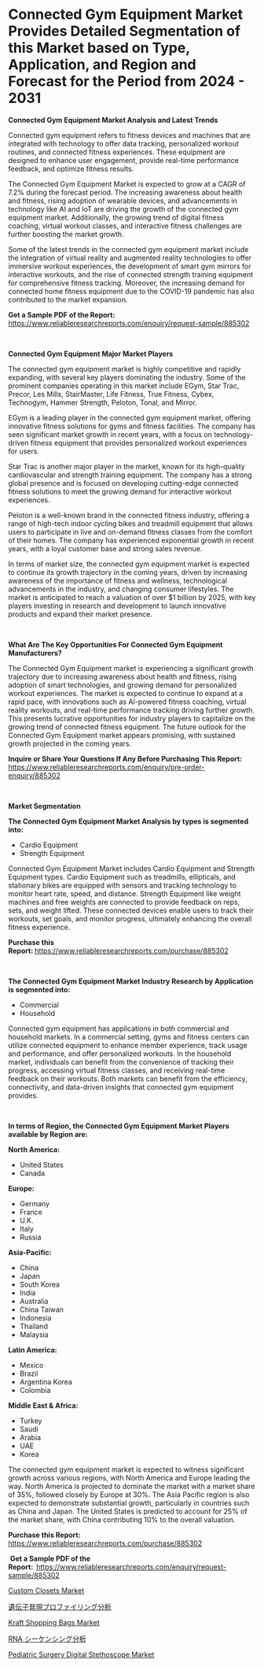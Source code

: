 <p><h1>Connected Gym Equipment Market Provides Detailed Segmentation of this Market based on Type, Application, and Region and Forecast for the Period from 2024 - 2031</h1></p><p><strong>Connected Gym Equipment Market Analysis and Latest Trends</strong></p>
<p><p>Connected gym equipment refers to fitness devices and machines that are integrated with technology to offer data tracking, personalized workout routines, and connected fitness experiences. These equipment are designed to enhance user engagement, provide real-time performance feedback, and optimize fitness results.</p><p>The Connected Gym Equipment Market is expected to grow at a CAGR of 7.2% during the forecast period. The increasing awareness about health and fitness, rising adoption of wearable devices, and advancements in technology like AI and IoT are driving the growth of the connected gym equipment market. Additionally, the growing trend of digital fitness coaching, virtual workout classes, and interactive fitness challenges are further boosting the market growth.</p><p>Some of the latest trends in the connected gym equipment market include the integration of virtual reality and augmented reality technologies to offer immersive workout experiences, the development of smart gym mirrors for interactive workouts, and the rise of connected strength training equipment for comprehensive fitness tracking. Moreover, the increasing demand for connected home fitness equipment due to the COVID-19 pandemic has also contributed to the market expansion.</p></p>
<p><strong>Get a Sample PDF of the Report:&nbsp;</strong> <a href="https://www.reliableresearchreports.com/enquiry/request-sample/885302">https://www.reliableresearchreports.com/enquiry/request-sample/885302</a></p>
<p>&nbsp;</p>
<p><strong>Connected Gym Equipment Major Market Players</strong></p>
<p><p>The connected gym equipment market is highly competitive and rapidly expanding, with several key players dominating the industry. Some of the prominent companies operating in this market include EGym, Star Trac, Precor, Les Mills, StairMaster, Life Fitness, True Fitness, Cybex, Technogym, Hammer Strength, Peloton, Tonal, and Mirror.</p><p>EGym is a leading player in the connected gym equipment market, offering innovative fitness solutions for gyms and fitness facilities. The company has seen significant market growth in recent years, with a focus on technology-driven fitness equipment that provides personalized workout experiences for users.</p><p>Star Trac is another major player in the market, known for its high-quality cardiovascular and strength training equipment. The company has a strong global presence and is focused on developing cutting-edge connected fitness solutions to meet the growing demand for interactive workout experiences.</p><p>Peloton is a well-known brand in the connected fitness industry, offering a range of high-tech indoor cycling bikes and treadmill equipment that allows users to participate in live and on-demand fitness classes from the comfort of their homes. The company has experienced exponential growth in recent years, with a loyal customer base and strong sales revenue.</p><p>In terms of market size, the connected gym equipment market is expected to continue its growth trajectory in the coming years, driven by increasing awareness of the importance of fitness and wellness, technological advancements in the industry, and changing consumer lifestyles. The market is anticipated to reach a valuation of over $1 billion by 2025, with key players investing in research and development to launch innovative products and expand their market presence.</p></p>
<p>&nbsp;</p>
<p><strong>What Are The Key Opportunities For Connected Gym Equipment Manufacturers?</strong></p>
<p><p>The Connected Gym Equipment market is experiencing a significant growth trajectory due to increasing awareness about health and fitness, rising adoption of smart technologies, and growing demand for personalized workout experiences. The market is expected to continue to expand at a rapid pace, with innovations such as AI-powered fitness coaching, virtual reality workouts, and real-time performance tracking driving further growth. This presents lucrative opportunities for industry players to capitalize on the growing trend of connected fitness equipment. The future outlook for the Connected Gym Equipment market appears promising, with sustained growth projected in the coming years.</p></p>
<p><strong>Inquire or Share Your Questions If Any Before Purchasing This Report:</strong> <a href="https://www.reliableresearchreports.com/enquiry/pre-order-enquiry/885302">https://www.reliableresearchreports.com/enquiry/pre-order-enquiry/885302</a></p>
<p>&nbsp;</p>
<p><strong>Market Segmentation</strong></p>
<p><strong>The Connected Gym Equipment Market Analysis by types is segmented into:</strong></p>
<p><ul><li>Cardio Equipment</li><li>Strength Equipment</li></ul></p>
<p><p>Connected Gym Equipment Market includes Cardio Equipment and Strength Equipment types. Cardio Equipment such as treadmills, ellipticals, and stationary bikes are equipped with sensors and tracking technology to monitor heart rate, speed, and distance. Strength Equipment like weight machines and free weights are connected to provide feedback on reps, sets, and weight lifted. These connected devices enable users to track their workouts, set goals, and monitor progress, ultimately enhancing the overall fitness experience.</p></p>
<p><strong>Purchase this Report:&nbsp;</strong><a href="https://www.reliableresearchreports.com/purchase/885302">https://www.reliableresearchreports.com/purchase/885302</a></p>
<p>&nbsp;</p>
<p><strong>The Connected Gym Equipment Market Industry Research by Application is segmented into:</strong></p>
<p><ul><li>Commercial</li><li>Household</li></ul></p>
<p><p>Connected gym equipment has applications in both commercial and household markets. In a commercial setting, gyms and fitness centers can utilize connected equipment to enhance member experience, track usage and performance, and offer personalized workouts. In the household market, individuals can benefit from the convenience of tracking their progress, accessing virtual fitness classes, and receiving real-time feedback on their workouts. Both markets can benefit from the efficiency, connectivity, and data-driven insights that connected gym equipment provides.</p></p>
<p>&nbsp;</p>
<p><strong>In terms of Region, the Connected Gym Equipment Market Players available by Region are:</strong></p>
<p>
    <p> <strong> North America: </strong>
        <ul>
            <li>United States</li>
            <li>Canada</li>
        </ul>
        </p> 
    <p> <strong> Europe: </strong>
        <ul>
            <li>Germany</li>
            <li>France</li>
            <li>U.K.</li>
            <li>Italy</li>
            <li>Russia</li>
        </ul>
        </p> 
    <p> <strong> Asia-Pacific: </strong>
        <ul>
            <li>China</li>
            <li>Japan</li>
            <li>South Korea</li>
            <li>India</li>
            <li>Australia</li>
            <li>China Taiwan</li>
            <li>Indonesia</li>
            <li>Thailand</li>
            <li>Malaysia</li>
        </ul>
        </p> 
    <p> <strong> Latin America: </strong>
        <ul>
            <li>Mexico</li>
            <li>Brazil</li>
            <li>Argentina Korea</li>
            <li>Colombia</li>
        </ul>
        </p> 
    <p> <strong> Middle East & Africa: </strong>
        <ul>
            <li>Turkey</li>
            <li>Saudi</li>
            <li>Arabia</li>
            <li>UAE</li>
            <li>Korea</li>
        </ul>
    </p>
    </p>
<p><p>The connected gym equipment market is expected to witness significant growth across various regions, with North America and Europe leading the way. North America is projected to dominate the market with a market share of 35%, followed closely by Europe at 30%. The Asia Pacific region is also expected to demonstrate substantial growth, particularly in countries such as China and Japan. The United States is predicted to account for 25% of the market share, with China contributing 10% to the overall valuation.</p></p>
<p><strong>Purchase this Report: </strong><a href="https://www.reliableresearchreports.com/purchase/885302">https://www.reliableresearchreports.com/purchase/885302</a></p>
<p>&nbsp;<strong>Get a Sample PDF of the Report:&nbsp;&nbsp;</strong><a href="https://www.reliableresearchreports.com/enquiry/request-sample/885302">https://www.reliableresearchreports.com/enquiry/request-sample/885302</a></p>
<p><strong></strong></p>
<p><p><a href="https://github.com/mancsybtousav/Market-Research-Report-List-1/blob/main/custom-closets-market.md">Custom Closets Market</a></p><p><a href="https://github.com/xtkhtofdt934839/Market-Research-Report-List-1/blob/main/94838384600.md">遺伝子発現プロファイリング分析</a></p><p><a href="https://github.com/josesg55/Market-Research-Report-List-1/blob/main/kraft-shopping-bags-market.md">Kraft Shopping Bags Market</a></p><p><a href="https://github.com/ddwcuskozol07187/Market-Research-Report-List-1/blob/main/19407854601.md">RNA シーケンシング分析</a></p><p><a href="https://issuu.com/reportprime-2/docs/pediatric-surgery-digital-stethoscope-market-size-">Pediatric Surgery Digital Stethoscope Market</a></p></p>